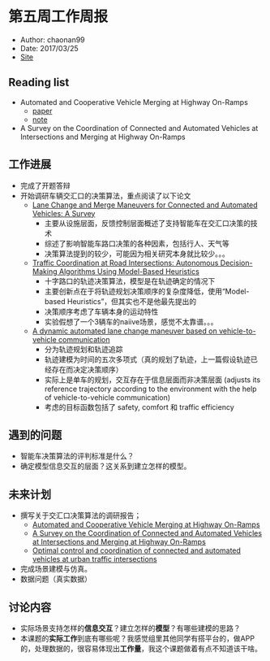 # 第五周工作周报
* Author: chaonan99
* Date: 2017/03/25
* [Site](https://chaonan99.github.io/chaonan99_note/meeting_note/site/graduate/0326/)

## Reading list
* Automated and Cooperative Vehicle Merging at Highway On-Ramps
    * [paper](http://media.wix.com/ugd/358907_f7490d9db8394e3481c05911ae9ab8c9.pdf)
    * [note]()
* A Survey on the Coordination of Connected and Automated Vehicles at Intersections and Merging at Highway On-Ramps

## 工作进展
* 完成了开题答辩
* 开始调研车辆交汇口的决策算法，重点阅读了以下论文
    - [Lane Change and Merge Maneuvers for Connected and Automated Vehicles: A Survey](http://ieeexplore.ieee.org/document/7515222/)
        + 主要从设施层面，反馈控制层面概述了支持智能车在交汇口决策的技术
        + 综述了影响智能车路口决策的各种因素，包括行人、天气等
        + 决策算法提到的较少，可能因为相关研究本身就比较少。。。
    - [Traffic Coordination at Road Intersections: Autonomous Decision-Making Algorithms Using Model-Based Heuristics](http://ieeexplore.ieee.org/document/7823100/)
        + 十字路口的轨迹决策算法，模型是在轨迹确定的情况下
        + 主要创新点在于将轨迹规划决策顺序的复杂度降低，使用“Model-based Heuristics”，但其实也不是他最先提出的
        + 决策顺序考虑了车辆本身的运动特性
        + 实验假想了一个3辆车的naiive场景，感觉不太靠谱。。。
    - [A dynamic automated lane change maneuver based on vehicle-to-vehicle communication](http://www.sciencedirect.com/science/article/pii/S0968090X15004118)
        + 分为轨迹规划和轨迹追踪
        + 轨迹建模为时间的五次多项式（真的规划了轨迹，上一篇假设轨迹已经存在而决定决策顺序）
        + 实际上是单车的规划，交互存在于信息层面而非决策层面 (adjusts its reference trajectory according to the environment with the help of vehicle-to-vehicle communication)
        + 考虑的目标函数包括了 safety, comfort 和 traffic efficiency

## 遇到的问题
* 智能车决策算法的评判标准是什么？
* 确定模型信息交互的层面？这关系到建立怎样的模型。

## 未来计划
* 撰写关于交汇口决策算法的调研报告；
    * [Automated and Cooperative Vehicle Merging at Highway On-Ramps](http://ieeexplore.ieee.org/document/7534837/)
    * [A Survey on the Coordination of Connected and Automated Vehicles at Intersections and Merging at Highway On-Ramps](http://ieeexplore.ieee.org/abstract/document/7562449/)
    * [Optimal control and coordination of connected and automated vehicles at urban traffic intersections](http://ieeexplore.ieee.org/abstract/document/7526648/)
* 完成场景建模与仿真。
* 数据问题（真实数据）

## 讨论内容
* 实际场景支持怎样的**信息交互**？建立怎样的**模型**？有哪些建模的思路？
* 本课题的**实际工作**到底有哪些呢？我感觉组里其他同学有搭平台的，做APP的，处理数据的，很容易体现出**工作量**，我这个课题做着有点不知道该干啥。